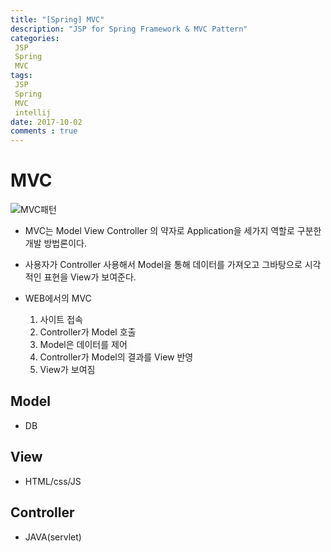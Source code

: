 ```yaml
---
title: "[Spring] MVC"
description: "JSP for Spring Framework & MVC Pattern"
categories: 
 JSP 
 Spring
 MVC
tags: 
 JSP
 Spring
 MVC
 intellij
date: 2017-10-02 
comments : true
---
```



# MVC

![MVC패턴](/assets/images/[spring]mvc_pattern.png)

* MVC는 Model View Controller 의 약자로 Application을 세가지 역할로 구분한 개발 방법론이다.

* 사용자가 Controller 사용해서 Model을 통해 데이터를 가져오고 그바탕으로 시각적인 표현을 View가 보여준다.

* WEB에서의 MVC
    1. 사이트 접속
    2. Controller가 Model 호출
    3. Model은 데이터를 제어
    4. Controller가 Model의 결과를 View 반영
    5. View가 보여짐
    
## Model
* DB

## View
* HTML/css/JS

## Controller
* JAVA(servlet)

